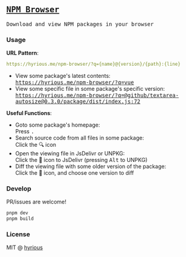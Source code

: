 ## [<samp>NPM Browser</samp>](https://hyrious.me/npm-browser)

<samp>Download and view NPM packages in your browser</samp>

### Usage

**URL Pattern**:

```yml
https://hyrious.me/npm-browser/?q={name}@{version}/{path}:{line}
```

- View some package's latest contents:\
  <samp>https://hyrious.me/npm-browser/?q=vue</samp>
- View some specific file in some package's specific version:\
  <samp>https://hyrious.me/npm-browser/?q=@github/textarea-autosize@0.3.0/package/dist/index.js:72</samp>

**Useful Functions**:
  
- Goto some package's homepage:\
  Press <kbd>.</kbd>
- Search source code from all files in some package:\
  Click the :mag: icon
- Open the viewing file in JsDelivr or UNPKG:\
  Click the :link: icon to JsDelivr (pressing <kbd>Alt</kbd> to UNPKG)
- Diff the viewing file with some older version of the package:\
  Click the :page_facing_up: icon, and choose one version to diff

### Develop

PR/issues are welcome!

```bash
pnpm dev
pnpm build
```

### License

MIT @ [hyrious](https://github.com/hyrious)
